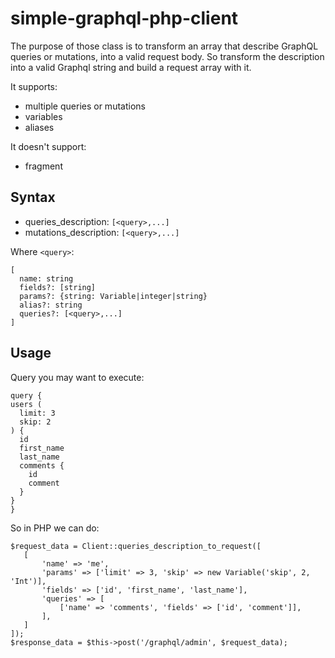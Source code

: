 # simple-graphql-php-client

The purpose of those class is to transform an array that describe GraphQL queries or mutations, into a valid request body.
So transform the description into a valid Graphql string and build a request array with it.

It supports:
- multiple queries or mutations
- variables
- aliases

It doesn't support:
- fragment

## Syntax

- queries_description: `[<query>,...]`
- mutations_description: `[<query>,...]`

Where `<query>`:
```
[
  name: string
  fields?: [string]
  params?: {string: Variable|integer|string}
  alias?: string
  queries?: [<query>,...]
]
```

## Usage

Query you may want to execute:
```
query {
users (
  limit: 3
  skip: 2
) {
  id
  first_name
  last_name
  comments {
    id
    comment
  }
}
}
```

So in PHP we can do:
```
$request_data = Client::queries_description_to_request([
   [
       'name' => 'me',
       'params' => ['limit' => 3, 'skip' => new Variable('skip', 2, 'Int')],
       'fields' => ['id', 'first_name', 'last_name'],
       'queries' => [
           ['name' => 'comments', 'fields' => ['id', 'comment']],
       ],
   ]
]);
$response_data = $this->post('/graphql/admin', $request_data);
```
